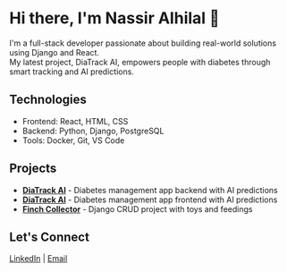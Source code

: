 # Hi there, I'm Nassir Alhilal 👋

I'm a full-stack developer passionate about building real-world solutions using Django and React.  
My latest project, DiaTrack AI, empowers people with diabetes through smart tracking and AI predictions.

## Technologies
- Frontend: React, HTML, CSS
- Backend: Python, Django, PostgreSQL
- Tools: Docker, Git, VS Code

## Projects
- **[DiaTrack AI](https://github.com/Alhilal2001/diabetes-management-backend)** - Diabetes management app backend with AI predictions
- **[DiaTrack AI](https://github.com/Alhilal2001/diabetes-management-frontend)** - Diabetes management app frontend with AI predictions
- **[Finch Collector](https://github.com/Alhilal2001/Finch-Collector)** - Django CRUD project with toys and feedings

## Let's Connect
[LinkedIn](https://www.linkedin.com/in/nassir-alhilal-34136a213/) | [Email](https://mail.google.com/mail/u/0/#inbox)
